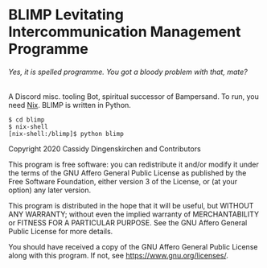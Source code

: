 # BLIMP Levitating Intercommunication Management Programme
###### Yes, it is spelled programme. You got a bloody problem with that, mate?

A Discord misc. tooling Bot, spiritual successor of Bampersand.
To run, you need [Nix](https://nixos.org/). BLIMP is written in Python.

```
$ cd blimp
$ nix-shell
[nix-shell:/blimp]$ python blimp
```

Copyright 2020 Cassidy Dingenskirchen and Contributors

This program is free software: you can redistribute it and/or modify
it under the terms of the GNU Affero General Public License as
published by the Free Software Foundation, either version 3 of the
License, or (at your option) any later version.

This program is distributed in the hope that it will be useful,
but WITHOUT ANY WARRANTY; without even the implied warranty of
MERCHANTABILITY or FITNESS FOR A PARTICULAR PURPOSE.  See the
GNU Affero General Public License for more details.

You should have received a copy of the GNU Affero General Public License
along with this program.  If not, see <https://www.gnu.org/licenses/>.